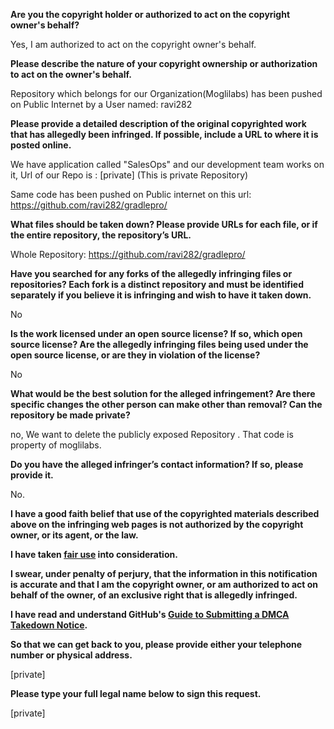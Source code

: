 **Are you the copyright holder or authorized to act on the copyright owner's behalf?**

Yes, I am authorized to act on the copyright owner's behalf.

**Please describe the nature of your copyright ownership or authorization to act on the owner's behalf.**

Repository which belongs for our Organization(Moglilabs) has been pushed on Public Internet by a User named: ravi282

**Please provide a detailed description of the original copyrighted work that has allegedly been infringed. If possible, include a URL to where it is posted online.**

We have application called "SalesOps" and our development team works on it, Url of our Repo is : [private] (This is private Repository)

Same code has been pushed on Public internet on this url: https://github.com/ravi282/gradlepro/

**What files should be taken down? Please provide URLs for each file, or if the entire repository, the repository’s URL.**

Whole Repository: https://github.com/ravi282/gradlepro/

**Have you searched for any forks of the allegedly infringing files or repositories? Each fork is a distinct repository and must be identified separately if you believe it is infringing and wish to have it taken down.**

No

**Is the work licensed under an open source license? If so, which open source license? Are the allegedly infringing files being used under the open source license, or are they in violation of the license?**

No

**What would be the best solution for the alleged infringement? Are there specific changes the other person can make other than removal? Can the repository be made private?**

no, We want to delete the publicly exposed Repository . That code is property of moglilabs.

**Do you have the alleged infringer’s contact information? If so, please provide it.**

No.

**I have a good faith belief that use of the copyrighted materials described above on the infringing web pages is not authorized by the copyright owner, or its agent, or the law.**

**I have taken <a href="https://www.lumendatabase.org/topics/22">fair use</a> into consideration.**

**I swear, under penalty of perjury, that the information in this notification is accurate and that I am the copyright owner, or am authorized to act on behalf of the owner, of an exclusive right that is allegedly infringed.**

**I have read and understand GitHub's <a href="https://docs.github.com/articles/guide-to-submitting-a-dmca-takedown-notice/">Guide to Submitting a DMCA Takedown Notice</a>.**

**So that we can get back to you, please provide either your telephone number or physical address.**

[private]

**Please type your full legal name below to sign this request.**

[private]
